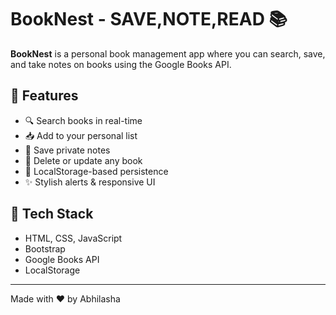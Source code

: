 # BookNest - SAVE,NOTE,READ 📚

**BookNest** is a personal book management app where you can search, save, and take notes on books using the Google Books API.

## 🔧 Features
- 🔍 Search books in real-time
- 📥 Add to your personal list
- 📝 Save private notes
- 🧹 Delete or update any book
- 💾 LocalStorage-based persistence
- ✨ Stylish alerts & responsive UI

## 🚀 Tech Stack
- HTML, CSS, JavaScript
- Bootstrap
- Google Books API
- LocalStorage

---

Made with ❤️ by Abhilasha
